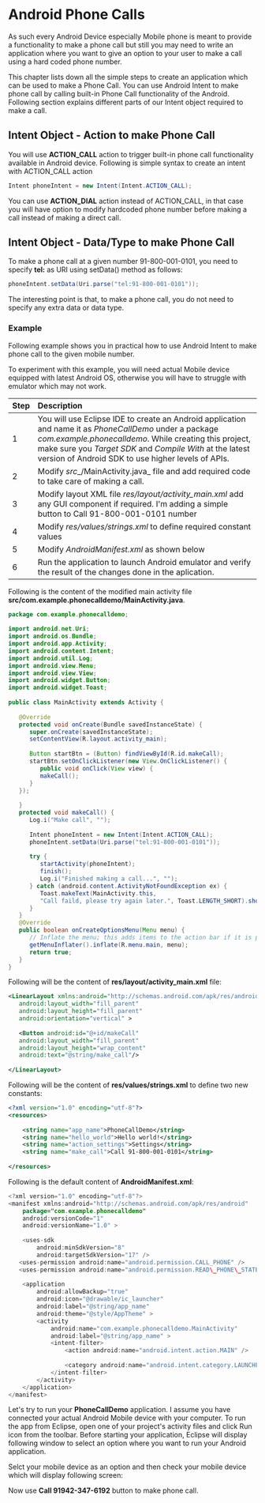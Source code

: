 # Android Phone Calls

As such every Android Device especially Mobile phone is meant to provide a functionality to make a phone call but still you may need to write an application where you want to give an option to your user to make a call using a hard coded phone number.

This chapter lists down all the simple steps to create an application which can be used to make a Phone Call. You can use Android Intent to make phone call by calling built-in Phone Call functionality of the Android. Following section explains different parts of our Intent object required to make a call.

## Intent Object - Action to make Phone Call

You will use **ACTION_CALL** action to trigger built-in phone call functionality available in Android device. Following is simple syntax to create an intent with ACTION_CALL action

```java
Intent phoneIntent = new Intent(Intent.ACTION_CALL);
```
You can use **ACTION_DIAL** action instead of ACTION_CALL, in that case you will have option to modify hardcoded phone number before making a call instead of making a direct call.

## Intent Object - Data/Type to make Phone Call

To make a phone call at a given number 91-800-001-0101, you need to specify **tel:** as URI using setData() method as follows:

```java
phoneIntent.setData(Uri.parse("tel:91-800-001-0101"));
```
The interesting point is that, to make a phone call, you do not need to specify any extra data or data type.

### Example

Following example shows you in practical how to use Android Intent to make phone call to the given mobile number.

To experiment with this example, you will need actual Mobile device equipped with latest Android OS, otherwise you will have to struggle with emulator which may not work.

| Step        | Description           | 
| ------------- |:------------- 
| 1      | You will use Eclipse IDE to create an Android application and name it as _PhoneCallDemo_ under a package _com.example.phonecalldemo_. While creating this project, make sure you _Target SDK_ and _Compile With_ at the latest version of Android SDK to use higher levels of APIs. | 
| 2      | Modify _src__/MainActivity.java_ file and add required code to take care of making a call. | 
| 3      | Modify layout XML file _res/layout/activity_main.xml_ add any GUI component if required. I'm adding a simple button to Call 91-800-001-0101 number |
| 4      | Modify _res/values/strings.xml_ to define required constant values |
| 5      | Modify _AndroidManifest.xml_ as shown below |
| 6      | Run the application to launch Android emulator and verify the result of the changes done in the aplication. |  



Following is the content of the modified main activity file **src/com.example.phonecalldemo/MainActivity.java**.

```java
package com.example.phonecalldemo;
 
import android.net.Uri;
import android.os.Bundle;
import android.app.Activity;
import android.content.Intent;
import android.util.Log;
import android.view.Menu;
import android.view.View;
import android.widget.Button;
import android.widget.Toast;
 
public class MainActivity extends Activity {
 
   @Override
   protected void onCreate(Bundle savedInstanceState) {
      super.onCreate(savedInstanceState);
      setContentView(R.layout.activity_main);
 
      Button startBtn = (Button) findViewById(R.id.makeCall);
      startBtn.setOnClickListener(new View.OnClickListener() {
         public void onClick(View view) {
         makeCall();
      }
   });
 
   }
   protected void makeCall() {
      Log.i("Make call", "");
 
      Intent phoneIntent = new Intent(Intent.ACTION_CALL);
      phoneIntent.setData(Uri.parse("tel:91-800-001-0101"));
 
      try {
         startActivity(phoneIntent);
         finish();
         Log.i("Finished making a call...", "");
      } catch (android.content.ActivityNotFoundException ex) {
         Toast.makeText(MainActivity.this,
         "Call faild, please try again later.", Toast.LENGTH_SHORT).show();
      }
   }
   @Override
   public boolean onCreateOptionsMenu(Menu menu) {
      // Inflate the menu; this adds items to the action bar if it is present.
      getMenuInflater().inflate(R.menu.main, menu);
      return true;
   }
}
```
Following will be the content of **res/layout/activity_main.xml** file:

```xml
<LinearLayout xmlns:android="http://schemas.android.com/apk/res/android"
   android:layout_width="fill_parent"
   android:layout_height="fill_parent"
   android:orientation="vertical" >
 
   <Button android:id="@+id/makeCall"
   android:layout_width="fill_parent"
   android:layout_height="wrap_content"
   android:text="@string/make_call"/>
   
</LinearLayout>
```
Following will be the content of **res/values/strings.xml** to define two new constants:
```xml
<?xml version="1.0" encoding="utf-8"?>
<resources>
 
    <string name="app_name">PhoneCallDemo</string>
    <string name="hello_world">Hello world!</string>
    <string name="action_settings">Settings</string>
    <string name="make_call">Call 91-800-001-0101</string>
 
</resources>
```
Following is the default content of **AndroidManifest.xml**:

```java
<?xml version="1.0" encoding="utf-8"?>
<manifest xmlns:android="http://schemas.android.com/apk/res/android"
    package="com.example.phonecalldemo"
    android:versionCode="1"
    android:versionName="1.0" >
 
    <uses-sdk
        android:minSdkVersion="8"
        android:targetSdkVersion="17" />
   <uses-permission android:name="android.permission.CALL_PHONE" />
   <uses-permission android:name="android.permission.READ\_PHONE\_STATE" />
 
    <application
        android:allowBackup="true"
        android:icon="@drawable/ic_launcher"
        android:label="@string/app_name"
        android:theme="@style/AppTheme" >
        <activity
            android:name="com.example.phonecalldemo.MainActivity"
            android:label="@string/app_name" >
            <intent-filter>
                <action android:name="android.intent.action.MAIN" />
 
                <category android:name="android.intent.category.LAUNCHER" />
            </intent-filter>
        </activity>
    </application>
</manifest>
```
Let's try to run your **PhoneCallDemo** application. I assume you have connected your actual Android Mobile device with your computer. To run the app from Eclipse, open one of your project's activity files and click Run icon from the toolbar. Before starting your application, Eclipse will display following window to select an option where you want to run your Android application.

Selct your mobile device as an option and then check your mobile device which will display following screen:

Now use **Call 91942-347-6192** button to make phone call.
